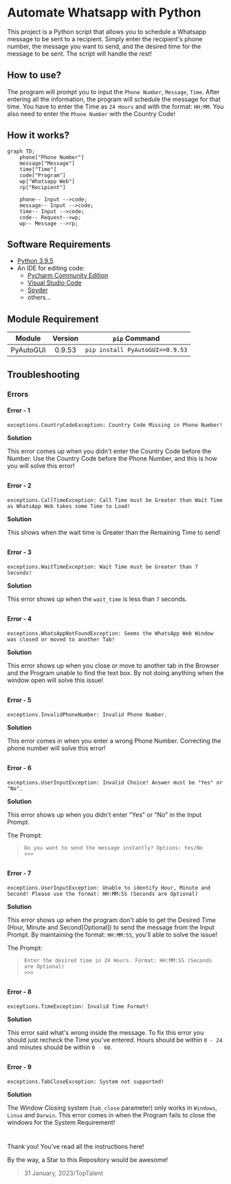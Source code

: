 # Automate Whatsapp with Python

This project is a Python script that allows you to schedule a Whatsapp message to be sent to a recipient. Simply enter the recipient's phone number, the message you want to send, and the desired time for the message to be sent. The script will handle the rest!

## How to use?
The program will prompt you to input the `Phone Number`, `Message`, `Time`. After entering all the information, the program will schedule the message for that time. You have to enter the Time as `24 Hours` and with the format: `HH:MM`. You also need to enter the `Phone Number` with the Country Code!

## How it works?
```mermaid
graph TD;
    phone["Phone Number"]
    message["Message"]
    time["Time"]
    code["Program"]
    wp["Whatsapp Web"]
    rp["Recipient"]
    
    phone-- Input -->code;
    message-- Input -->code;
    time-- Input -->code;
    code-- Request-->wp;
    wp-- Message -->rp;
```

## Software Requirements
- [Python 3.9.5](https://www.python.org/downloads/release/python-395/)
- An IDE for editing code:
   - [Pycharm Community Edition](https://www.jetbrains.com/pycharm/download)
   - [Visual Studio Code](https://code.visualstudio.com/download)
   - [Spyder](https://www.spyder-ide.org/#section-download)
   - others...
   
## Module Requirement
| Module | Version | `pip` Command |
| :--: | :-----: | :---: |
| PyAutoGUI | 0.9.53 | `pip install PyAutoGUI==0.9.53` |


## Troubleshooting

### Errors

#### **Error - 1**
```
exceptions.CountryCodeException: Country Code Missing in Phone Number!
```

**Solution**

This error comes up when you didn't enter the Country Code before the Number. Use the Country Code before the Phone Number, and this is how you will solve this error!

##

#### **Error - 2**
```
exceptions.CallTimeException: Call Time must be Greater than Wait Time as WhatsApp Web takes some Time to Load!
```

**Solution**

This shows when the wait time is Greater than the Remaining Time to send!

##

#### **Error - 3**
```
exceptions.WaitTimeException: Wait Time must be Greater than 7 Seconds!
```

**Solution**

This error shows up when the `wait_time` is less than `7` seconds.

##

#### **Error - 4**
```
exceptions.WhatsAppNotFoundException: Seems the WhatsApp Web Window was closed or moved to another Tab!
```

**Solution**

This error shows up when you close or move to another tab in the Browser and the Program unable to find the text box. By not doing anything when the window open will solve this issue!

##

#### **Error - 5**
```
exceptions.InvalidPhoneNumber: Invalid Phone Number.
```

**Solution**

This error comes in when you enter a wrong Phone Number. Correcting the phone number will solve this error!

##

#### **Error - 6**
```
exceptions.UserInputException: Invalid Choice! Answer must be "Yes" or "No".
```

**Solution**

This error shows up when you didn't enter "Yes" or "No" in the Input Prompt.

The Prompt: 
> ```
> Do you want to send the message instantly? Options: Yes/No
> >>>
> ```

##

#### **Error - 7**
```
exceptions.UserInputException: Unable to identify Hour, Minute and Second! Please use the format: HH:MM:SS (Seconds are Optional)
```

**Solution**

This error shows up when the program don't able to get the Desired Time (Hour, Minute and Second[Optional]) to send the message from the Input Prompt. By maintaining the format: `HH:MM:SS`, you'll able to solve the issue!

The Prompt:
> ```
> Enter the desired time in 24 Hours. Format: HH:MM:SS (Seconds are Optional)
> >>>
> ```

##

#### **Error - 8**
```
exceptions.TimeException: Invalid Time Format!
```

**Solution**

This error said what's wrong inside the message. To fix this error you should just recheck the Time you've entered. Hours should be within `0 - 24` and minutes should be within `0 - 60`.


##

#### **Error - 9**
```
exceptions.TabCloseException: System not supported!
```

**Solution**

The Window Closing system (`tab_close` parameter) only works in `Windows`, `Linux` and `Darwin`. This error comes in when the Program fails to close the windows for the System Requirement!


#

Thank you! You've read all the instructions here!

By the way, a Star to this Repository would be awesome!

> 31 January, 2023/TopTalent
